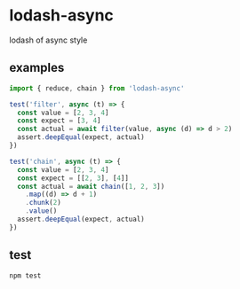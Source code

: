 # lodash-async

lodash of async style

## examples

```javascript
import { reduce, chain } from 'lodash-async'

test('filter', async (t) => {
  const value = [2, 3, 4]
  const expect = [3, 4]
  const actual = await filter(value, async (d) => d > 2)
  assert.deepEqual(expect, actual)
})

test('chain', async (t) => {
  const value = [2, 3, 4]
  const expect = [[2, 3], [4]]
  const actual = await chain([1, 2, 3])
    .map((d) => d + 1)
    .chunk(2)
    .value()
  assert.deepEqual(expect, actual)
})
```

## test

```sh
npm test
```
